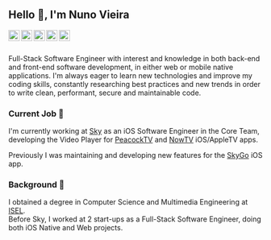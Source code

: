 ## Hello 👋, I'm Nuno Vieira 
<a href="https://www.linkedin.com/in/nunofcvieira/">
  <img align="left" alt="Mehdi's LinkdeIn" width="22px" src="https://cdn.jsdelivr.net/npm/simple-icons@v3/icons/linkedin.svg" />
</a>
<a href="https://github.com/nuno-vieira">
  <img align="left" alt="Ashwani's Github" width="22px" src="https://cdn.jsdelivr.net/npm/simple-icons@v3/icons/github.svg" />
</a>
<a href="https://twitter.com/nuno_fcvieira">
  <img align="left" alt="Mehdi's Instagram" width="22px" src="https://cdn.jsdelivr.net/npm/simple-icons@v3/icons/twitter.svg" />
</a>
<a href="https://www.instagram.com/nuno.fcvieira/">
  <img align="left" alt="Mehdi's Instagram" width="22px" src="https://cdn.jsdelivr.net/npm/simple-icons@v3/icons/instagram.svg" />
</a>
<a href="https://medium.com/@nuno.vieira">
  <img align="left" alt="Ashwani's Medium" width="22px" src="https://cdn.jsdelivr.net/npm/simple-icons@v3/icons/medium.svg" />
</a>

</br>
</br>

Full-Stack Software Engineer with interest and knowledge in both back-end and front-end software development, 
in either web or mobile native applications. I'm always eager to learn new technologies and improve my coding skills, 
constantly researching  best practices and new trends in order to write clean, performant, secure and maintainable code.

### Current Job 🔭

I'm currently working at [Sky](https://github.com/sky-uk) as an iOS Software Engineer in the Core Team, 
developing the Video Player for [PeacockTV](https://www.peacocktv.com/) and [NowTV](https://www.nowtv.com/) iOS/AppleTV apps.

Previously I was maintaining and developing new features for the [SkyGo](https://apps.apple.com/gb/app/sky-go/id446086440) iOS app.

### Background 💼

I obtained a degree in Computer Science and Multimedia Engineering at [ISEL](https://www.isel.pt/). 
</br>
Before Sky, I worked at 2 start-ups as a Full-Stack Software Engineer, doing both iOS Native and Web projects. 
